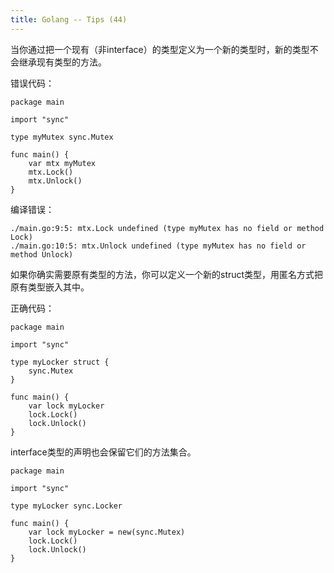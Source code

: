 ```yaml
---
title: Golang -- Tips (44)
---
```


当你通过把一个现有（非interface）的类型定义为一个新的类型时，新的类型不会继承现有类型的方法。

错误代码：
```
package main

import "sync"

type myMutex sync.Mutex

func main() {
    var mtx myMutex
    mtx.Lock() 
    mtx.Unlock() 
}
```

编译错误：

```
./main.go:9:5: mtx.Lock undefined (type myMutex has no field or method Lock)
./main.go:10:5: mtx.Unlock undefined (type myMutex has no field or method Unlock)

```

如果你确实需要原有类型的方法，你可以定义一个新的struct类型，用匿名方式把原有类型嵌入其中。

正确代码：

```
package main

import "sync"

type myLocker struct {
    sync.Mutex
}

func main() {
    var lock myLocker
    lock.Lock()
    lock.Unlock()
}

```

interface类型的声明也会保留它们的方法集合。

```
package main

import "sync"

type myLocker sync.Locker

func main() {
    var lock myLocker = new(sync.Mutex)
    lock.Lock()
    lock.Unlock()
}

```


